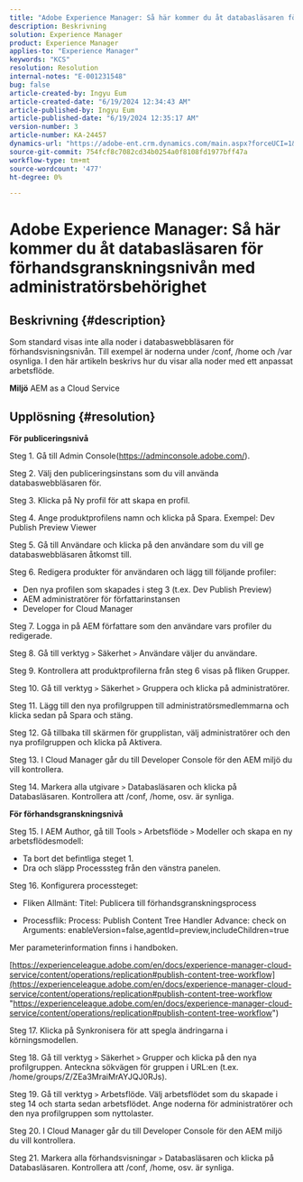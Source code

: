 ```yaml
---
title: "Adobe Experience Manager: Så här kommer du åt databasläsaren för förhandsgranskningsnivån med administratörsbehörighet"
description: Beskrivning
solution: Experience Manager
product: Experience Manager
applies-to: "Experience Manager"
keywords: "KCS"
resolution: Resolution
internal-notes: "E-001231548"
bug: false
article-created-by: Ingyu Eum
article-created-date: "6/19/2024 12:34:43 AM"
article-published-by: Ingyu Eum
article-published-date: "6/19/2024 12:35:17 AM"
version-number: 3
article-number: KA-24457
dynamics-url: "https://adobe-ent.crm.dynamics.com/main.aspx?forceUCI=1&pagetype=entityrecord&etn=knowledgearticle&id=c511afb5-d32d-ef11-840a-6045bd029b18"
source-git-commit: 754fcf8c7082cd34b0254a0f8108fd1977bff47a
workflow-type: tm+mt
source-wordcount: '477'
ht-degree: 0%

---
```


# Adobe Experience Manager: Så här kommer du åt databasläsaren för förhandsgranskningsnivån med administratörsbehörighet

## Beskrivning {#description}


Som standard visas inte alla noder i databaswebbläsaren för förhandsvisningsnivån. Till exempel är noderna under /conf, /home och /var osynliga. I den här artikeln beskrivs hur du visar alla noder med ett anpassat arbetsflöde.

<b>Miljö</b>
AEM as a Cloud Service


## Upplösning {#resolution}


<b>För publiceringsnivå</b>

Steg 1. Gå till Admin Console(https://adminconsole.adobe.com/).

Steg 2. Välj den publiceringsinstans som du vill använda databaswebbläsaren för.

Steg 3. Klicka på Ny profil för att skapa en profil.

Steg 4. Ange produktprofilens namn och klicka på Spara.
Exempel: Dev Publish Preview Viewer

Steg 5. Gå till Användare och klicka på den användare som du vill ge databaswebbläsaren åtkomst till.

Steg 6. Redigera produkter för användaren och lägg till följande profiler:
- Den nya profilen som skapades i steg 3 (t.ex. Dev Publish Preview)
- AEM administratörer för författarinstansen
- Developer for Cloud Manager

Steg 7. Logga in på AEM författare som den användare vars profiler du redigerade.

Steg 8. Gå till verktyg `>`  Säkerhet `>`  Användare väljer du användare.

Steg 9. Kontrollera att produktprofilerna från steg 6 visas på fliken Grupper.

Steg 10. Gå till verktyg `>`  Säkerhet `>`  Gruppera och klicka på administratörer.

Steg 11. Lägg till den nya profilgruppen till administratörsmedlemmarna och klicka sedan på Spara och stäng.

Steg 12. Gå tillbaka till skärmen för grupplistan, välj administratörer och den nya profilgruppen och klicka på Aktivera.

Steg 13. I Cloud Manager går du till Developer Console för den AEM miljö du vill kontrollera.

Steg 14. Markera alla utgivare `>`  Databasläsaren och klicka på Databasläsaren.
Kontrollera att /conf, /home, osv. är synliga.

<b>För förhandsgranskningsnivå</b>

Steg 15. I AEM Author, gå till Tools `>`  Arbetsflöde `>`  Modeller och skapa en ny arbetsflödesmodell:
- Ta bort det befintliga steget 1.
- Dra och släpp Processsteg från den vänstra panelen.

Steg 16. Konfigurera processteget:

- Fliken Allmänt: Titel: Publicera till förhandsgranskningsprocess

- Processflik: Process: Publish Content Tree Handler Advance: check on Arguments: enableVersion=false,agentId=preview,includeChildren=true

Mer parameterinformation finns i handboken.

[https://experienceleague.adobe.com/en/docs/experience-manager-cloud-service/content/operations/replication#publish-content-tree-workflow](https://experienceleague.adobe.com/en/docs/experience-manager-cloud-service/content/operations/replication#publish-content-tree-workflow "https://experienceleague.adobe.com/en/docs/experience-manager-cloud-service/content/operations/replication#publish-content-tree-workflow")



Steg 17. Klicka på Synkronisera för att spegla ändringarna i körningsmodellen.

Steg 18. Gå till verktyg `>`  Säkerhet `>`  Grupper och klicka på den nya profilgruppen.
Anteckna sökvägen för gruppen i URL:en (t.ex. /home/groups/Z/ZEa3MraiMrAYJQJ0RJs).

Steg 19. Gå till verktyg `>`  Arbetsflöde. Välj arbetsflödet som du skapade i steg 14 och starta sedan arbetsflödet.
Ange noderna för administratörer och den nya profilgruppen som nyttolaster.

Steg 20. I Cloud Manager går du till Developer Console för den AEM miljö du vill kontrollera.

Steg 21. Markera alla förhandsvisningar `>`  Databasläsaren och klicka på Databasläsaren.
Kontrollera att /conf, /home, osv. är synliga.
